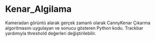 # Kenar_Algilama
Kameradan görüntü alarak gerçek zamanlı olarak CannyKenar Çıkarma algoritmasını uygulayan ve sonucu gösteren Python kodu.
Trackbar yardımıyla threshold değerleri değiştirilebilir.
